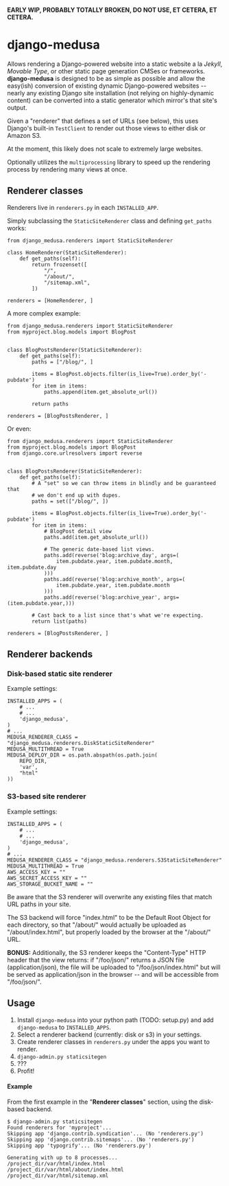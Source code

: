 

**EARLY WIP, PROBABLY TOTALLY BROKEN, DO NOT USE, ET CETERA, ET CETERA.**

# django-medusa

Allows rendering a Django-powered website into a static website a la *Jekyll*,
*Movable Type*, or other static page generation CMSes or frameworks.
**django-medusa** is designed to be as simple as possible and allow the
easy(ish) conversion of existing dynamic Django-powered websites -- nearly any
existing Django site installation (not relying on highly-dynamic content) can
be converted into a static generator which mirror's that site's output.

Given a "renderer" that defines a set of URLs (see below), this uses Django's
built-in `TestClient` to render out those views to either disk or Amazon S3.

At the moment, this likely does not scale to extremely large websites.

Optionally utilizes the `multiprocessing` library to speed up the rendering
process by rendering many views at once.

## Renderer classes

Renderers live in `renderers.py` in each `INSTALLED_APP`.

Simply subclassing the `StaticSiteRenderer` class and defining `get_paths`
works:

    from django_medusa.renderers import StaticSiteRenderer

    class HomeRenderer(StaticSiteRenderer):
        def get_paths(self):
            return frozenset([
                "/",
                "/about/",
                "/sitemap.xml",
            ])

    renderers = [HomeRenderer, ]

A more complex example:

    from django_medusa.renderers import StaticSiteRenderer
    from myproject.blog.models import BlogPost


    class BlogPostsRenderer(StaticSiteRenderer):
        def get_paths(self):
            paths = ["/blog/", ]

            items = BlogPost.objects.filter(is_live=True).order_by('-pubdate')
            for item in items:
                paths.append(item.get_absolute_url())

            return paths

    renderers = [BlogPostsRenderer, ]

Or even:

    from django_medusa.renderers import StaticSiteRenderer
    from myproject.blog.models import BlogPost
    from django.core.urlresolvers import reverse


    class BlogPostsRenderer(StaticSiteRenderer):
        def get_paths(self):
            # A "set" so we can throw items in blindly and be guaranteed that
            # we don't end up with dupes.
            paths = set(["/blog/", ])

            items = BlogPost.objects.filter(is_live=True).order_by('-pubdate')
            for item in items:
                # BlogPost detail view
                paths.add(item.get_absolute_url())

                # The generic date-based list views.
                paths.add(reverse('blog:archive_day', args=(
                    item.pubdate.year, item.pubdate.month, item.pubdate.day
                )))
                paths.add(reverse('blog:archive_month', args=(
                    item.pubdate.year, item.pubdate.month
                )))
                paths.add(reverse('blog:archive_year', args=(item.pubdate.year,)))

            # Cast back to a list since that's what we're expecting.
            return list(paths)

    renderers = [BlogPostsRenderer, ]

## Renderer backends

### Disk-based static site renderer

Example settings:

    INSTALLED_APPS = (
        # ...
        # ...
        'django_medusa',
    )
    # ...
    MEDUSA_RENDERER_CLASS = "django_medusa.renderers.DiskStaticSiteRenderer"
    MEDUSA_MULTITHREAD = True
    MEDUSA_DEPLOY_DIR = os.path.abspath(os.path.join(
        REPO_DIR,
        'var',
        "html"
    ))

### S3-based site renderer

Example settings:

    INSTALLED_APPS = (
        # ...
        # ...
        'django_medusa',
    )
    # ...
    MEDUSA_RENDERER_CLASS = "django_medusa.renderers.S3StaticSiteRenderer"
    MEDUSA_MULTITHREAD = True
    AWS_ACCESS_KEY = ""
    AWS_SECRET_ACCESS_KEY = ""
    AWS_STORAGE_BUCKET_NAME = ""

Be aware that the S3 renderer will overwrite any existing files that match
URL paths in your site.

The S3 backend will force "index.html" to be the Default Root Object for each
directory, so that "/about/" would actually be uploaded as "/about/index.html",
but properly loaded by the browser at the "/about/" URL.

**BONUS:** Additionally, the S3 renderer keeps the "Content-Type" HTTP header
that the view returns: if "/foo/json/" returns a JSON file (application/json),
the file will be uploaded to "/foo/json/index.html" but will be served as
application/json in the browser -- and will be accessible from "/foo/json/".

## Usage

1. Install `django-medusa` into your python path (TODO: setup.py) and add
   `django-medusa` to `INSTALLED_APPS`.
2. Select a renderer backend (currently: disk or s3) in your settings.
2. Create renderer classes in `renderers.py` under the apps you want to render.
3. `django-admin.py staticsitegen`
4. ???
5. Profit!

#### Example

From the first example in the "**Renderer classes**" section, using the
disk-based backend.

    $ django-admin.py staticsitegen
    Found renderers for 'myproject'...
    Skipping app 'django.contrib.syndication'... (No 'renderers.py')
    Skipping app 'django.contrib.sitemaps'... (No 'renderers.py')
    Skipping app 'typogrify'... (No 'renderers.py')

    Generating with up to 8 processes...
    /project_dir/var/html/index.html
    /project_dir/var/html/about/index.html
    /project_dir/var/html/sitemap.xml

